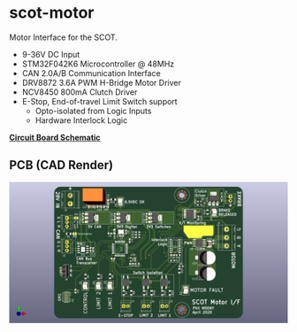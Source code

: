 # scot-motor

Motor Interface for the SCOT.

* 9-36V DC Input
* STM32F042K6 Microcontroller @ 48MHz
* CAN 2.0A/B Communication Interface
* DRV8872 3.6A PWM H-Bridge Motor Driver
* NCV8450 800mA Clutch Driver
* E-Stop, End-of-travel Limit Switch support
  * Opto-isolated from Logic Inputs
  * Hardware Interlock Logic

[**Circuit Board Schematic**](https://github.com/philcrump/scot-motor/raw/master/scot-motor-schematic.pdf)

## PCB (CAD Render)

![PCB CAD Render](https://raw.githubusercontent.com/philcrump/scot-motor/master/scot-motor-cad.png)